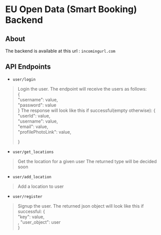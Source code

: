 # EU Open Data (Smart Booking) Backend

## About
The backend is available at this url : `incomingurl.com`

## API Endpoints

* `user/login`
> Login the user. The endpoint will receive the users as follows: <br>
>{<br>
>   "username": value,<br>
>   "password": value<br>
>}
> The response will look like this if successful(empty otherwise):
>{<br>
>   "userId": value,<br>
>   "username": value,<br>
>   "email": value,<br>
>   "profilePhotoLink": value,<br>
>   
>}

* `user/get_locations`
> Get the location for a given user
> The returned type will be decided soon

* `user/add_location`
> Add a location to user


* `user/register`
> Signup the user. The returned json object will look like this if successful:
>{<br>
>   "key": value,<br>,
>   "user_object": user<br>
>}